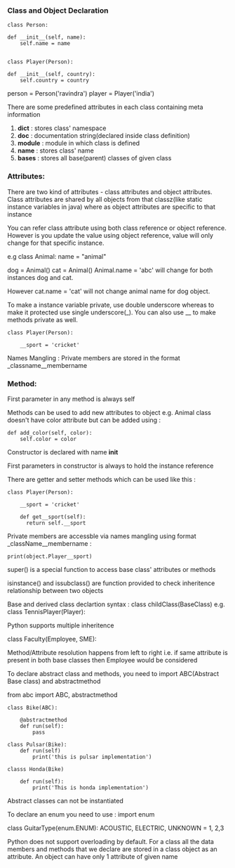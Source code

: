 ### Class and Object Declaration

    class Person:
 
    def __init__(self, name):
        self.name = name
        
    
    class Player(Person):
  
    def __init__(self, country):
        self.country = country
        
person = Person('ravindra')
player = Player('india')

There are some predefined attributes in each class containing meta information
1. __dict__ : stores class' namespace
2. __doc__ : documentation string(declared inside class definition) 
3. __module__ : module in which class is defined
4. __name__ : stores class' name
5. __bases__ : stores all base(parent) classes of given class

### Attributes:

There are two kind of attributes - class attributes and object attributes. Class attributes are shared by all objects from that classz(like static instance variables in java) where as object attributes are specific to that instance

You can refer class attribute using both class reference or object reference. However is you update the value using object reference, value will only change for that specific instance. 

e.g 
class Animal:
    name = "animal"
    
dog = Animal()
cat = Animal()
Animal.name = 'abc' will change for both instances dog and cat. 

However cat.name = 'cat' will not change animal name for dog object. 

To make a instance variable private, use double underscore whereas to make it protected use single underscore(_). You can also use __ to make methods private as well. 

    class Player(Person):
      
        __sport = 'cricket'
      
Names Mangling : Private members are stored in the format _classname__membername 

### Method:

First parameter in any method is always self

Methods can be used to add new attributes to object e.g. Animal class doesn't have color attribute but can be added using :

    def add_color(self, color):
        self.color = color

Constructor is declared with name  __init__ 

First parameters in constructor is always to hold the instance reference

There are getter and setter methods which can be used like this : 

    class Player(Person):
    
        __sport = 'cricket'
        
        def get__sport(self):
          return self.__sport
          
Private members are accessble via names mangling using format _className__membername :

    print(object.Player__sport)
    
super() is a special function to access base class' attributes or methods

isinstance() and issubclass() are function provided to check inheritence relationship between two objects

Base and derived class declartion syntax : class childClass(BaseClass) e.g. class TennisPlayer(Player):

Python supports multiple inheritence

class Faculty(Employee, SME):

Method/Attribute resolution happens from left to right i.e. if same attribute is present in both base classes then Employee would be considered

To declare abstract class and methods, you need to import ABC(Abstract Base class) and abstractmethod

from abc import ABC, abstractmethod

    class Bike(ABC):
    
        @abstractmethod
        def run(self):
            pass
            
    class Pulsar(Bike):
        def run(self)
            print('this is pulsar implementation')
            
    classs Honda(Bike)
    
        def run(self):
            print('This is honda implementation')
           
Abstract classes can not be instantiated

To declare an enum you need to use : import enum 

class GuitarType(enum.ENUM):
    ACOUSTIC, ELECTRIC, UNKNOWN = 1, 2,3


Python does not support overloading by default. For a class all the data members and methods that we declare are stored in a class object as an attribute. An object can have only 1 attribute of given name
